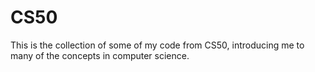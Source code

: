 # CS50
This is the collection of some of my code from CS50, introducing me to many of the concepts in computer science.
